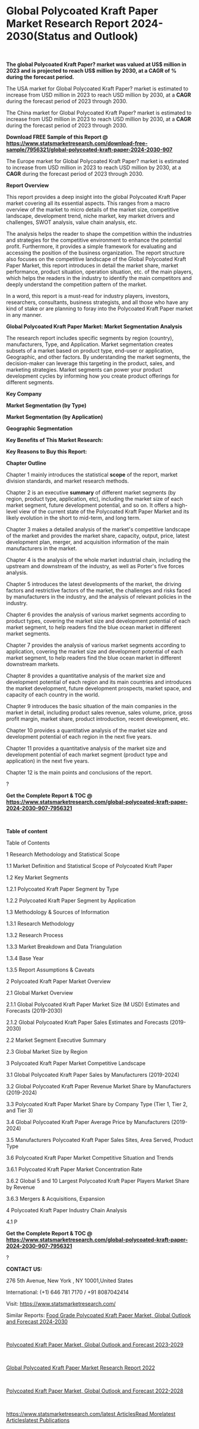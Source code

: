 <h1>Global Polycoated Kraft Paper Market Research Report 2024-2030(Status and Outlook)</h1><br/><p><strong>The global Polycoated Kraft Paper? market was valued at US$ million in 2023 and is projected to reach US$ million by 2030, at a <strong>CAGR</strong> of % during the forecast period.</strong></p>
 
 
 
 <p>The USA market for Global Polycoated Kraft Paper? market is estimated to increase from USD million in 2023 to reach USD million by 2030, at a <strong>CAGR</strong> during the forecast period of 2023 through 2030.</p>
 
 
 
 <p>The China market for Global Polycoated Kraft Paper? market is estimated to increase from USD million in 2023 to reach USD million by 2030, at a <strong>CAGR</strong> during the forecast period of 2023 through 2030.</p>
 
 
 
 <p><strong>Download FREE Sample of this Report @ <a href="https://www.statsmarketresearch.com/download-free-sample/7956321/global-polycoated-kraft-paper-2024-2030-907">https://www.statsmarketresearch.com/download-free-sample/7956321/global-polycoated-kraft-paper-2024-2030-907</a></strong></p>
 
 
 
 <p>The Europe market for Global Polycoated Kraft Paper? market is estimated to increase from USD million in 2023 to reach USD million by 2030, at a <strong>CAGR</strong> during the forecast period of 2023 through 2030.</p>
 
 
 
 <p><strong>Report Overview</strong></p>
 
 
 
 <p>This report provides a deep insight into the global Polycoated Kraft Paper market covering all its essential aspects. This ranges from a macro overview of the market to micro details of the market size, competitive landscape, development trend, niche market, key market drivers and challenges, SWOT analysis, value chain analysis, etc.</p>
 
 
 
 <p>The analysis helps the reader to shape the competition within the industries and strategies for the competitive environment to enhance the potential profit. Furthermore, it provides a simple framework for evaluating and accessing the position of the business organization. The report structure also focuses on the competitive landscape of the Global Polycoated Kraft Paper Market, this report introduces in detail the market share, market performance, product situation, operation situation, etc. of the main players, which helps the readers in the industry to identify the main competitors and deeply understand the competition pattern of the market.</p>
 
 
 
 <p>In a word, this report is a must-read for industry players, investors, researchers, consultants, business strategists, and all those who have any kind of stake or are planning to foray into the Polycoated Kraft Paper market in any manner.</p>
 
 
 
 <p><strong>Global Polycoated Kraft Paper Market: Market Segmentation Analysis</strong></p>
 
 
 
 <p>The research report includes specific segments by region (country), manufacturers, Type, and Application. Market segmentation creates subsets of a market based on product type, end-user or application, Geographic, and other factors. By understanding the market segments, the decision-maker can leverage this targeting in the product, sales, and marketing strategies. Market segments can power your product development cycles by informing how you create product offerings for different segments.</p>
 
 
 
 <p><strong>Key Company</strong></p>
 
 
 
 <p><strong>Market Segmentation (by Type)</strong></p>
 
 
 
 <p><strong>Market Segmentation (<strong>by Application</strong>)</strong></p>
 
 
 
 <p><strong>Geographic Segmentation</strong></p>
 
 
 
 <p><strong>Key Benefits of This Market Research:</strong></p>
 
 
 
 <p><strong>Key <strong>Reasons to Buy</strong> this Report:</strong></p>
 
 
 
 <p><strong>Chapter Outline</strong></p>
 
 
 
 <p>Chapter 1 mainly introduces the statistical <strong>scope</strong> of the report, market division standards, and market research methods.</p>
 
 
 
 <p>Chapter 2 is an executive <strong>summary</strong> of different market segments (by region, product type, application, etc), including the market size of each market segment, future development potential, and so on. It offers a high-level view of the current state of the Polycoated Kraft Paper Market and its likely evolution in the short to mid-term, and long term.</p>
 
 
 
 <p>Chapter 3 makes a detailed analysis of the market&#39;s competitive landscape of the market and provides the market share, capacity, output, price, latest development plan, merger, and acquisition information of the main manufacturers in the market.</p>
 
 
 
 <p>Chapter 4 is the analysis of the whole market industrial chain, including the upstream and downstream of the industry, as well as Porter&#39;s five forces analysis.</p>
 
 
 
 <p>Chapter 5 introduces the latest developments of the market, the driving factors and restrictive factors of the market, the challenges and risks faced by manufacturers in the industry, and the analysis of relevant policies in the industry.</p>
 
 
 
 <p>Chapter 6 provides the analysis of various market segments according to product types, covering the market size and development potential of each market segment, to help readers find the blue ocean market in different market segments.</p>
 
 
 
 <p>Chapter 7 provides the analysis of various market segments according to application, covering the market size and development potential of each market segment, to help readers find the blue ocean market in different downstream markets.</p>
 
 
 
 <p>Chapter 8 provides a quantitative analysis of the market size and development potential of each region and its main countries and introduces the market development, future development prospects, market space, and capacity of each country in the world.</p>
 
 
 
 <p>Chapter 9 introduces the basic situation of the main companies in the market in detail, including product sales revenue, sales volume, price, gross profit margin, market share, product introduction, recent development, etc.</p>
 
 
 
 <p>Chapter 10 provides a quantitative analysis of the market size and development potential of each region in the next five years.</p>
 
 
 
 <p>Chapter 11 provides a quantitative analysis of the market size and development potential of each market segment (product type and application) in the next five years.</p>
 
 
 
 <p>Chapter 12 is the main points and conclusions of the report.</p>
 
 
 
 <p>? </p>
 
 
 
 <div><b>Get the Complete Report & TOC @ <a href="https://www.statsmarketresearch.com/global-polycoated-kraft-paper-2024-2030-907-7956321">https://www.statsmarketresearch.com/global-polycoated-kraft-paper-2024-2030-907-7956321</a></b></div>
 
 
 
 <p><br />
 
 <b>Table of content</b></p>
 
 
 
 <p>Table of Contents<br />
 
 1 Research Methodology and Statistical Scope<br />
 
 1.1 Market Definition and Statistical Scope of Polycoated Kraft Paper<br />
 
 1.2 Key Market Segments<br />
 
 1.2.1 Polycoated Kraft Paper Segment by Type<br />
 
 1.2.2 Polycoated Kraft Paper Segment by Application<br />
 
 1.3 Methodology & Sources of Information<br />
 
 1.3.1 Research Methodology<br />
 
 1.3.2 Research Process<br />
 
 1.3.3 Market Breakdown and Data Triangulation<br />
 
 1.3.4 Base Year<br />
 
 1.3.5 Report Assumptions & Caveats<br />
 
 2 Polycoated Kraft Paper Market Overview<br />
 
 2.1 Global Market Overview<br />
 
 2.1.1 Global Polycoated Kraft Paper Market Size (M USD) Estimates and Forecasts (2019-2030)<br />
 
 2.1.2 Global Polycoated Kraft Paper Sales Estimates and Forecasts (2019-2030)<br />
 
 2.2 Market Segment Executive Summary<br />
 
 2.3 Global Market Size by Region<br />
 
 3 Polycoated Kraft Paper Market Competitive Landscape<br />
 
 3.1 Global Polycoated Kraft Paper Sales by Manufacturers (2019-2024)<br />
 
 3.2 Global Polycoated Kraft Paper Revenue Market Share by Manufacturers (2019-2024)<br />
 
 3.3 Polycoated Kraft Paper Market Share by Company Type (Tier 1, Tier 2, and Tier 3)<br />
 
 3.4 Global Polycoated Kraft Paper Average Price by Manufacturers (2019-2024)<br />
 
 3.5 Manufacturers Polycoated Kraft Paper Sales Sites, Area Served, Product Type<br />
 
 3.6 Polycoated Kraft Paper Market Competitive Situation and Trends<br />
 
 3.6.1 Polycoated Kraft Paper Market Concentration Rate<br />
 
 3.6.2 Global 5 and 10 Largest Polycoated Kraft Paper Players Market Share by Revenue<br />
 
 3.6.3 Mergers & Acquisitions, Expansion<br />
 
 4 Polycoated Kraft Paper Industry Chain Analysis<br />
 
 4.1 P</p>
 
 
 
 <div><b>Get the Complete Report & TOC @ <a href="https://www.statsmarketresearch.com/global-polycoated-kraft-paper-2024-2030-907-7956321">https://www.statsmarketresearch.com/global-polycoated-kraft-paper-2024-2030-907-7956321</a></b></div>
 
 
 
 <p>? </p>
 
 
 
 <p><b>CONTACT US:</b><br />
 
 276 5th Avenue, New York , NY 10001,United States<br />
 
 International: (+1) 646 781 7170 / +91 8087042414<br />
 
 Visit: <a href="https://www.statsmarketresearch.com/">https://www.statsmarketresearch.com/</a><br />
 
 Similar Reports: <a href="https://www.statsmarketresearch.com/global-polycoated-kraft-paper-2024-2030-907-7956321">Food Grade Polycoated Kraft Paper Market, Global Outlook and Forecast 2024-2030</a><br />
 
 <br />
 
 <a href="https://www.statsmarketresearch.com/global-polycoated-kraft-paper-2024-2030-907-7956321">Polycoated Kraft Paper Market, Global Outlook and Forecast 2023-2029</a><br />
 
 <br />
 
 <a href="https://www.statsmarketresearch.com/global-polycoated-kraft-paper-2024-2030-907-7956321">Global Polycoated Kraft Paper Market Research Report 2022</a><br />
 
 <br />
 
 <a href="https://www.statsmarketresearch.com/global-polycoated-kraft-paper-2024-2030-907-7956321">Polycoated Kraft Paper Market, Global Outlook and Forecast 2022-2028</a><br />
 
 <br />
 
 <a href="https://gyeongbokgung.com">https://www.statsmarketresearch.com/</a><a href="https://hallyeomaritime.com">latest Articles</a><a href="https://jingwansa.com">Read More</a><a href="https://nguoiviet.jp/">latest Articles</a><a href="https://www.intelmarketresearch.com/">latest Publications</a></p>